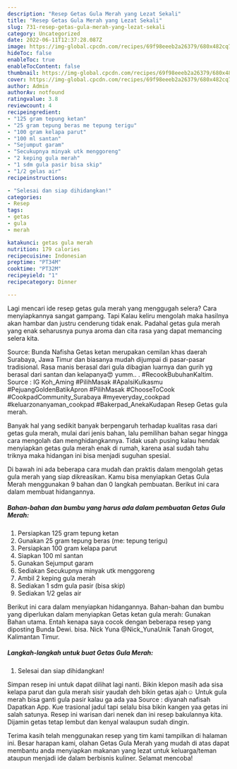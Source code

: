 ```yaml
---
description: "Resep Getas Gula Merah yang Lezat Sekali"
title: "Resep Getas Gula Merah yang Lezat Sekali"
slug: 731-resep-getas-gula-merah-yang-lezat-sekali
category: Uncategorized
date: 2022-06-11T12:37:28.087Z
image: https://img-global.cpcdn.com/recipes/69f98eeeb2a26379/680x482cq70/getas-gula-merah-foto-resep-utama.jpg
hideToc: false
enableToc: true
enableTocContent: false
thumbnail: https://img-global.cpcdn.com/recipes/69f98eeeb2a26379/680x482cq70/getas-gula-merah-foto-resep-utama.jpg
cover: https://img-global.cpcdn.com/recipes/69f98eeeb2a26379/680x482cq70/getas-gula-merah-foto-resep-utama.jpg
author: Admin
authorAv: notfound
ratingvalue: 3.8
reviewcount: 4
recipeingredient:
- "125 gram tepung ketan"
- "25 gram tepung beras me tepung terigu"
- "100 gram kelapa parut"
- "100 ml santan"
- "Sejumput garam"
- "Secukupnya minyak utk menggoreng"
- "2 keping gula merah"
- "1 sdm gula pasir bisa skip"
- "1/2 gelas air"
recipeinstructions:

- "Selesai dan siap dihidangkan!"
categories:
- Resep
tags:
- getas
- gula
- merah

katakunci: getas gula merah 
nutrition: 179 calories
recipecuisine: Indonesian
preptime: "PT34M"
cooktime: "PT32M"
recipeyield: "1"
recipecategory: Dinner

---
```



Lagi mencari ide resep getas gula merah yang menggugah selera? Cara menyiapkannya sangat gampang. Tapi Kalau keliru mengolah maka hasilnya akan hambar dan justru cenderung tidak enak. Padahal getas gula merah yang enak seharusnya punya aroma dan cita rasa yang dapat memancing selera kita.


Source: Bunda Nafisha Getas ketan merupakan cemilan khas daerah Surabaya, Jawa Timur dan biasanya mudah dijumpai di pasar-pasar tradisional. Rasa manis berasal dari gula dibagian luarnya dan gurih yg berasal dari santan dan kelapanya😍 yumm.. . #RecookBubuhanKaltim. Source : IG Koh_Aming #PilihMasak #ApaIsiKulkasmu #PejuangGoldenBatikApron #PilihMasak #ChooseToCook #CookpadCommunity_Surabaya #myeveryday_cookpad #keluarzonanyaman_cookpad #Bakerpad_AnekaKudapan Resep Getas gula merah.

Banyak hal yang sedikit banyak berpengaruh terhadap kualitas rasa dari getas gula merah, mulai dari jenis bahan, lalu pemilihan bahan segar hingga cara mengolah dan menghidangkannya. Tidak usah pusing kalau hendak menyiapkan getas gula merah enak di rumah, karena asal sudah tahu triknya maka hidangan ini bisa menjadi suguhan spesial.


Di bawah ini ada beberapa cara mudah dan praktis dalam mengolah getas gula merah yang siap dikreasikan. Kamu bisa menyiapkan Getas Gula Merah menggunakan 9 bahan dan 0 langkah pembuatan. Berikut ini cara dalam membuat hidangannya.

<!--inarticleads1-->

##### Bahan-bahan dan bumbu yang harus ada dalam pembuatan Getas Gula Merah:

1. Persiapkan 125 gram tepung ketan
1. Gunakan 25 gram tepung beras (me: tepung terigu)
1. Persiapkan 100 gram kelapa parut
1. Siapkan 100 ml santan
1. Gunakan Sejumput garam
1. Sediakan Secukupnya minyak utk menggoreng
1. Ambil 2 keping gula merah
1. Sediakan 1 sdm gula pasir (bisa skip)
1. Sediakan 1/2 gelas air


Berikut ini cara dalam menyiapkan hidangannya. Bahan-bahan dan bumbu yang diperlukan dalam menyiapkan Getas ketan gula merah: Gunakan Bahan utama. Entah kenapa saya cocok dengan beberapa resep yang diposting Bunda Dewi. bisa. Nick Yuna @Nick_YunaUnik Tanah Grogot, Kalimantan Timur. 

<!--inarticleads2-->

##### Langkah-langkah untuk buat Getas Gula Merah:


1. Selesai dan siap dihidangkan!

Simpan resep ini untuk dapat dilihat lagi nanti. Bikin klepon masih ada sisa kelapa parut dan gula merah sisir yaudah deh bikin getas ajah☺️ Untuk gula merah bisa ganti gula pasir kalau ga ada yaa Source : diyanah nafisah Dapatkan App. Kue trasional jadul tapi selalu bisa bikin kangen yaa getas ini salah satunya. Resep ini warisan dari nenek dan ini resep bakulannya kita. Dijamin getas tetap lembut dan kenyal walaupun sudah dingin. 

Terima kasih telah menggunakan resep yang tim kami tampilkan di halaman ini. Besar harapan kami, olahan Getas Gula Merah yang mudah di atas dapat membantu anda menyiapkan makanan yang lezat untuk keluarga/teman ataupun menjadi ide dalam berbisnis kuliner. Selamat mencoba!
